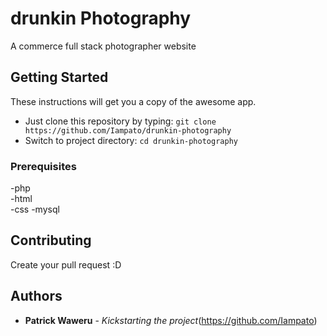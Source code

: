 # drunkin Photography

A commerce full stack photographer website

## Getting Started

These instructions will get you a copy of the awesome app.
- Just clone this repository by typing: `git clone https://github.com/Iampato/drunkin-photography`
- Switch to project directory: `cd drunkin-photography`

### Prerequisites

-php <br>
-html <br>
-css
-mysql


## Contributing

Create your pull request :D

## Authors

* **Patrick Waweru** - *Kickstarting the project*(https://github.com/Iampato)

